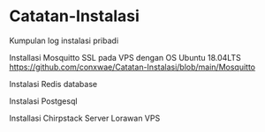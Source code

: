 # Catatan-Instalasi
Kumpulan log instalasi pribadi

Installasi Mosquitto SSL pada VPS dengan OS Ubuntu 18.04LTS https://github.com/conxwae/Catatan-Instalasi/blob/main/Mosquitto

Instalasi Redis database

Instalasi Postgesql 

Installasi Chirpstack Server Lorawan VPS 
